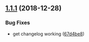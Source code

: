 ## [1.1.1](https://github.com/ethanneff/example/compare/v1.1.0...v1.1.1) (2018-12-28)


### Bug Fixes

* get changelog working ([67d4be8](https://github.com/ethanneff/example/commit/67d4be8))
